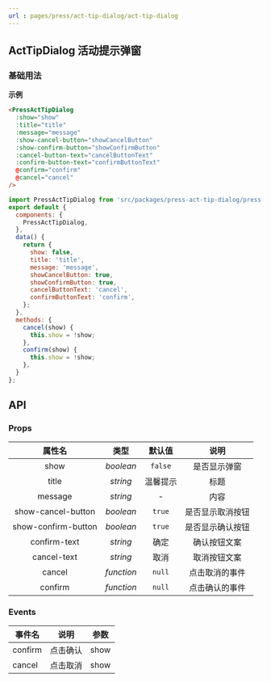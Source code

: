 ```yaml
---
url : pages/press/act-tip-dialog/act-tip-dialog
---
```


## ActTipDialog 活动提示弹窗

### 基础用法

**示例**

```html
<PressActTipDialog
  :show="show"
  :title="title"
  :message="message"
  :show-cancel-button="showCancelButton"
  :show-confirm-button="showConfirmButton"
  :cancel-button-text="cancelButtonText"
  :confirm-button-text="confirmButtonText"
  @confirm="confirm"
  @cancel="cancel"
/>
```

```js
import PressActTipDialog from 'src/packages/press-act-tip-dialog/press-act-tip-dialog.vue';
export default {
  components: {
    PressActTipDialog,
  },
  data() {
    return {
      show: false,
      title: 'title',
      message: 'message',
      showCancelButton: true,
      showConfirmButton: true,
      cancelButtonText: 'cancel',
      confirmButtonText: 'confirm',
    };
  },
  methods: {
    cancel(show) {
      this.show = !show;
    },
    confirm(show) {
      this.show = !show;
    },
  }
};
```

## API

### Props

|       属性名        |    类型    |  默认值  |       说明       |
| :-----------------: | :--------: | :------: | :--------------: |
|        show         | _boolean_  | `false`  |   是否显示弹窗   |
|        title        |  _string_  | 温馨提示 |       标题       |
|       message       |  _string_  |    -     |       内容       |
| show-cancel-button  | _boolean_  |  `true`  | 是否显示取消按钮 |
| show-confirm-button | _boolean_  |  `true`  | 是否显示确认按钮 |
|    confirm-text     |  _string_  |   确定   |   确认按钮文案   |
|     cancel-text     |  _string_  |   取消   |   取消按钮文案   |
|       cancel        | _function_ |  `null`  |  点击取消的事件  |
|       confirm       | _function_ |  `null`  |  点击确认的事件  |


### Events

| 事件名  | 说明     | 参数 |
| ------- | -------- | ---- |
| confirm | 点击确认 | show |
| cancel  | 点击取消 | show |
